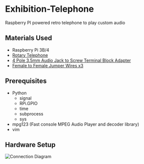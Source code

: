 # Exhibition-Telephone
Raspberry PI powered retro telephone to play custom audio

## Materials Used
- Raspberry Pi 3B/4
- [Rotary Telephone](https://a.co/d/g6QHbtn)
- [4 Pole 3.5mm Audio Jack to Screw Terminal Block Adapter](https://a.co/d/8EKYkN0)
- [Female to Female Jumper Wires x3](https://a.co/d/6lHln8J)

## Prerequisites
- Python
  - signal
  - RPi.GPIO
  - time
  - subprocess
  - sys
- mpg123 (Fast console MPEG Audio Player and decoder library)
- vim

## Hardware Setup
![Connection Diagram](ConnectionDiagram.png)
